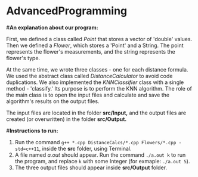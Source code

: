 # AdvancedProgramming

#**An explanation about our program:**

First, we defined a class called *Point* that stores a vector of 'double' values.
Then we defined a *Flower*, which stores a 'Point' and a String. The point represents the flower's measurements, and the string represents the flower's type.

At the same time, we wrote three classes - one for each distance formula.
We used the abstract class called *DistanceCalculator* to avoid code duplications.
We also implemented the *KNNClassifier* class with a single method - 'classify.' Its purpose is to perform the KNN algorithm.
The role of the main class is to open the input files and calculate and save the algorithm's results on the output files.

The input files are located in the folder **src/Input,** and the output files are created (or overwritten) in the folder **src/Output.**

#**Instructions to run:**
1. Run the command `g++ *.cpp DistanceCalcs/*.cpp Flowers/*.cpp -std=c++11`, inside the **src** folder, using Terminal.
2. A file named *a.out* should appear. Run the command `./a.out k` to run the program, and replace `k` with some Integer (for exmaple: `./a.out 5`).
3. The three output files should appear inside **src/Output** folder.
